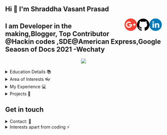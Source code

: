 <h2>Hi 👋 I'm Shraddha Vasant Prasad</h2>
<a href="https://www.linkedin.com/in/shraddha-v-prasad/"><img src="https://github.com/shraddhavp/shraddhavp/blob/master/linkedin.png" align="right" width="40" /></a>
<a href="https://github.com/shraddhavp"><img src="https://github.com/shraddhavp/shraddhavp/blob/master/github-logo.png" align="right" width="40" /></a>
<a href="mailto:anitha.shraddha@gmail.com"><img src="https://github.com/shraddhavp/shraddhavp/blob/master/google-plus.png" align="right" width="40" /></a>
<h2> I am Developer in the making,Blogger, Top Contributor @Hackin codes ,SDE@American Express,Google Seaosn of Docs 2021 -Wechaty</h2>
<p align="center">
<img src="https://github-readme-stats.vercel.app/api?username=shraddhavp&count_private=true&include_all_commits=true&show_icons=true&title_color=0366d6&icon_color=0366d6&text_color=24292e&bg_color=fff" />
</p>
<details>
<summary>Education Details 📚</summary>
<ul>
  <li>Engineering (Graduated 2020): <a href="https://jssateb.ac.in/">JSS ACADEMY OF TECHNICAL EDUCATION</a></li>
</ul>
</details>

<details>
<summary>Area of Interests 👓 </summary>
<ul>
  <li><a>Skills - Data Structures,Open source development,Javascript,ReactJS </a></li>
  <li><a> Tools - Python, C, C++, Java, Linux-Ubuntu, Git </a></li>
  <li><a> HTML,CSS,Javascript,Bootstrap </a></li>
</ul>
</details>


<details>
	<summary> My Experience  💻</summary>
  <ul>
    <li><a>Summer Research Intern at Computer science and Automation IISC,Bangalore</a></li>
    <li><a>Student Intern at American Express</a></li>
     <li><a>Top Contributor at HakinCodes 2020 and Girlscript Summer of code extended 2020 </a></li>
     </ul>
</details>
<details>
  <summary>  Projects 🔭 </summary>
  <ul>
    <li>OpenCV and Image processing   Based Face detection using IR thermal camera images for Army @IISC,Bangalore </li>
    <li>Automaion of manula tasks and data analytics at AmEx</li>
  </ul>
</details>
<h2>Get in touch </h2>
<details>
  <summary>Contact: 💬</summary>
  <ul>
  <li>Mail  at <a href="mailto: anitha.shraddha@gmail.com">
   anitha.shraddha@gmail.com <br>
  </a></li>
</ul>
</details>
<details>
  <summary>Interests apart from coding ⚡ </summary>
  <ul>
    <li>Classical Hindustani Singer </li>
     <li>Blogging </li>
     <li>Poem Writer -Poet</li>
    </ul>
</details>
